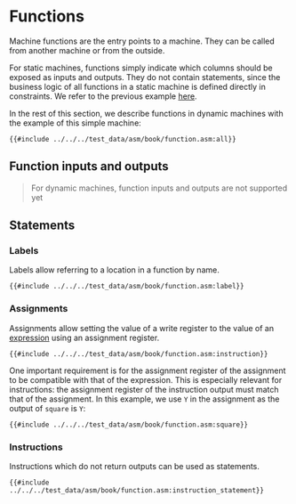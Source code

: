 # Functions

Machine functions are the entry points to a machine. They can be called from another machine or from the outside.

For static machines, functions simply indicate which columns should be exposed as inputs and outputs. They do not contain statements, since the business logic of all functions in a static machine is defined directly in constraints. We refer to the previous example [here](./machines.md#static-machines).

In the rest of this section, we describe functions in dynamic machines with the example of this simple machine:

```
{{#include ../../../test_data/asm/book/function.asm:all}}
```

## Function inputs and outputs

> For dynamic machines, function inputs and outputs are not supported yet

## Statements

### Labels

Labels allow referring to a location in a function by name.

```
{{#include ../../../test_data/asm/book/function.asm:label}}
```

### Assignments

Assignments allow setting the value of a write register to the value of an [expression](#expressions) using an assignment register.

```
{{#include ../../../test_data/asm/book/function.asm:instruction}}
```

One important requirement is for the assignment register of the assignment to be compatible with that of the expression. This is especially relevant for instructions: the assignment register of the instruction output must match that of the assignment. In this example, we use `Y` in the assignment as the output of `square` is `Y`:

```
{{#include ../../../test_data/asm/book/function.asm:square}}
```

### Instructions

Instructions which do not return outputs can be used as statements.

```
{{#include ../../../test_data/asm/book/function.asm:instruction_statement}}
```